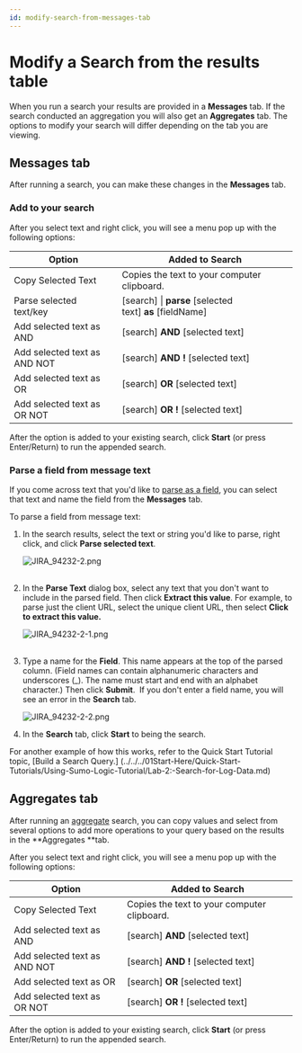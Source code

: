 ```yaml
---
id: modify-search-from-messages-tab
---
```


# Modify a Search from the results table

When you run a search your results are provided in a **Messages** tab. If the search conducted an aggregation you will also get an **Aggregates** tab. The options to modify your search will differ depending on the tab you are viewing.

## Messages tab

After running a search, you can make these changes in the **Messages** tab.

### Add to your search

After you select text and right click, you will see a menu pop up with the
following options:

| Option | Added to Search |
| -- | -- |
| Copy Selected Text | Copies the text to your computer clipboard. |
| Parse selected text/key | \[search\] \| **parse** \[selected text\] **as** \[fieldName\] |
| Add selected text as AND | \[search\] **AND** \[selected text\] |
| Add selected text as AND NOT | \[search\] **AND !** \[selected text\] |
| Add selected text as OR | \[search\] **OR** \[selected text\] |
| Add selected text as OR NOT  | \[search\] **OR !** \[selected text\] |

After the option is added to your existing search, click **Start** (or
press Enter/Return) to run the appended search.

### Parse a field from message text

If you come across text that you'd like to [parse as a field](../../search-query-language/parse-operators/parse-field-option.md), you can select that text and name the field from the **Messages** tab.

To parse a field from message text:

1. In the search results, select the text or string you'd like to parse, right click, and click **Parse selected text**.  
      
    ![JIRA_94232-2.png](/img/search/get-started-search/how-to-use-search-page/Modify-a-Search-from-the-Messages-tab/JIRA_94232-2.png)  
     
1. In the **Parse Text** dialog box, select any text that you don't want to include in the parsed field. Then click **Extract this value**. For example, to parse just the client URL, select the unique client  URL, then select **Click to extract this value.**  
      
    ![JIRA_94232-2-1.png](/img/search/get-started-search/how-to-use-search-page/Modify-a-Search-from-the-Messages-tab/JIRA_94232-2-1.png)  
     
1. Type a name for the **Field**. This name appears at the top of the parsed column. (Field names can contain alphanumeric characters and underscores (\_). The name must start and end with an alphabet character.) Then click **Submit**.  If you don't enter a field name, you will see an error in the **Search** tab. 

    ![JIRA_94232-2-2.png](/img/search/get-started-search/how-to-use-search-page/Modify-a-Search-from-the-Messages-tab/JIRA_94232-2-2.png)

1. In the **Search** tab, click **Start** to being the search.

For another example of how this works, refer to the Quick Start Tutorial topic, [Build a Search Query.] (../../../01Start-Here/Quick-Start-Tutorials/Using-Sumo-Logic-Tutorial/Lab-2:-Search-for-Log-Data.md) 

## Aggregates tab

After running an [aggregate](../../search-query-language/group-aggregate-operators.md "Group or Aggregate Operators") search, you can copy values and select from several options to add more operations to your query based on the results in the **Aggregates **tab.

After you select text and right click, you will see a menu pop up with the following options:

| Option | Added to Search |
| -- | -- |
| Copy Selected Text | Copies the text to your computer clipboard. |
| Add selected text as AND | \[search\] **AND** \[selected text\] |
| Add selected text as AND NOT | \[search\] **AND !** \[selected text\] |
| Add selected text as OR | \[search\] **OR** \[selected text\] |
| Add selected text as OR NOT  | \[search\] **OR !** \[selected text\] |

After the option is added to your existing search, click **Start** (or press Enter/Return) to run the appended search.
